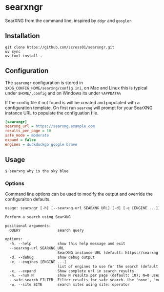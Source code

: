 searxngr
========

SearXNG from the command line, inspired by `ddgr` and `googler`.

Installation
------------

```shell
git clone https://github.com/scross01/searxngr.git
uv sync
uv tool install .
```

Configuration
-------------

The `searxngr` configuration is stored in `$XDG_CONFIG_HOME/searxng/config.ini`, on Mac and Linux this is typical under `$HOME/.config` and on Windows its under `%APPDATA%`

If the config file it not found is will be created and populated with a configuration template.  On first run `searxng` will prompt for your SearXNG instance URL to populate the configuation file.

```ini
[searxngr]
searxng_url = https://searxng.example.com
results_per_page = 10
safe_mode = moderate
expand = false
engines = duckduckgo google brave
```

Usage
-----

```shell
$ searxng why is the sky blue
```

### Options

Command line options can be used to modify the output and override the configuraiton defaults.

```txt
usage: searxngr [-h] [--searxng-url SEARXNG_URL] [-d] [-e [ENGINE ...]] [-x] [-n N] [--safe-search FILTER] [-w SITE] [-t TIME_RANGE] QUERY [QUERY ...]

Perform a search using SearXNG

positional arguments:
  QUERY                 search query

options:
  -h, --help            show this help message and exit
  --searxng-url SEARXNG_URL
                        SearXNG instance URL (default: https://searxng.stephencross.site)
  -d, --debug           show debug output
  -e, --engines [ENGINE ...]
                        list of engines to use for the search (default: all available engines)
  -x, --expand          Show complete url in search results
  -n, --num N           show N results per page (default: 10); N=0 uses the servers default per page
  --safe-search FILTER  Filter results for safe search. Use 'none', 'moderate', or 'strict' (default: strict)
  -w, --site SITE       search sites using site: operator
```
